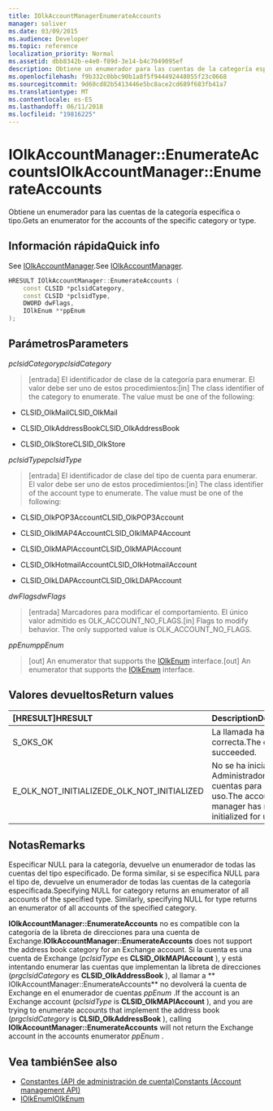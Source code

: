 ```yaml
---
title: IOlkAccountManagerEnumerateAccounts
manager: soliver
ms.date: 03/09/2015
ms.audience: Developer
ms.topic: reference
localization_priority: Normal
ms.assetid: dbb8342b-e4e0-f89d-3e14-b4c7049095ef
description: Obtiene un enumerador para las cuentas de la categoría específica o tipo.
ms.openlocfilehash: f9b332c0bbc90b1a8f5f944492448055f23c0668
ms.sourcegitcommit: 9d60cd82b5413446e5bc8ace2cd689f683fb41a7
ms.translationtype: MT
ms.contentlocale: es-ES
ms.lasthandoff: 06/11/2018
ms.locfileid: "19816225"
---
```

# <a name="iolkaccountmanagerenumerateaccounts"></a><span data-ttu-id="b8d95-103">IOlkAccountManager::EnumerateAccounts</span><span class="sxs-lookup"><span data-stu-id="b8d95-103">IOlkAccountManager::EnumerateAccounts</span></span>

<span data-ttu-id="b8d95-104">Obtiene un enumerador para las cuentas de la categoría específica o tipo.</span><span class="sxs-lookup"><span data-stu-id="b8d95-104">Gets an enumerator for the accounts of the specific category or type.</span></span>
  
## <a name="quick-info"></a><span data-ttu-id="b8d95-105">Información rápida</span><span class="sxs-lookup"><span data-stu-id="b8d95-105">Quick info</span></span>

<span data-ttu-id="b8d95-106">See [IOlkAccountManager](iolkaccountmanager.md).</span><span class="sxs-lookup"><span data-stu-id="b8d95-106">See [IOlkAccountManager](iolkaccountmanager.md).</span></span>
  
```cpp
HRESULT IOlkAccountManager::EnumerateAccounts (  
    const CLSID *pclsidCategory, 
    const CLSID *pclsidType, 
    DWORD dwFlags, 
    IOlkEnum **ppEnum 
);

```

## <a name="parameters"></a><span data-ttu-id="b8d95-107">Parámetros</span><span class="sxs-lookup"><span data-stu-id="b8d95-107">Parameters</span></span>

<span data-ttu-id="b8d95-108">_pclsidCategory_</span><span class="sxs-lookup"><span data-stu-id="b8d95-108">_pclsidCategory_</span></span>
  
> <span data-ttu-id="b8d95-p101">[entrada] El identificador de clase de la categoría para enumerar. El valor debe ser uno de estos procedimientos:</span><span class="sxs-lookup"><span data-stu-id="b8d95-p101">[in] The class identifier of the category to enumerate. The value must be one of the following:</span></span>
    
   - <span data-ttu-id="b8d95-111">CLSID_OlkMail</span><span class="sxs-lookup"><span data-stu-id="b8d95-111">CLSID_OlkMail</span></span> 
    
   -  <span data-ttu-id="b8d95-112">CLSID_OlkAddressBook</span><span class="sxs-lookup"><span data-stu-id="b8d95-112">CLSID_OlkAddressBook</span></span> 
    
   - <span data-ttu-id="b8d95-113">CLSID_OlkStore</span><span class="sxs-lookup"><span data-stu-id="b8d95-113">CLSID_OlkStore</span></span> 
    
<span data-ttu-id="b8d95-114">_pclsidType_</span><span class="sxs-lookup"><span data-stu-id="b8d95-114">_pclsidType_</span></span>
  
> <span data-ttu-id="b8d95-p102">[entrada] El identificador de clase del tipo de cuenta para enumerar. El valor debe ser uno de estos procedimientos:</span><span class="sxs-lookup"><span data-stu-id="b8d95-p102">[in] The class identifier of the account type to enumerate. The value must be one of the following:</span></span>
    
   - <span data-ttu-id="b8d95-117">CLSID_OlkPOP3Account</span><span class="sxs-lookup"><span data-stu-id="b8d95-117">CLSID_OlkPOP3Account</span></span>
    
   - <span data-ttu-id="b8d95-118">CLSID_OlkIMAP4Account</span><span class="sxs-lookup"><span data-stu-id="b8d95-118">CLSID_OlkIMAP4Account</span></span>
    
   - <span data-ttu-id="b8d95-119">CLSID_OlkMAPIAccount</span><span class="sxs-lookup"><span data-stu-id="b8d95-119">CLSID_OlkMAPIAccount</span></span>
    
   - <span data-ttu-id="b8d95-120">CLSID_OlkHotmailAccount</span><span class="sxs-lookup"><span data-stu-id="b8d95-120">CLSID_OlkHotmailAccount</span></span>
    
   - <span data-ttu-id="b8d95-121">CLSID_OlkLDAPAccount</span><span class="sxs-lookup"><span data-stu-id="b8d95-121">CLSID_OlkLDAPAccount</span></span>
    
<span data-ttu-id="b8d95-122">_dwFlags_</span><span class="sxs-lookup"><span data-stu-id="b8d95-122">_dwFlags_</span></span>
  
> <span data-ttu-id="b8d95-p103">[entrada] Marcadores para modificar el comportamiento. El único valor admitido es OLK_ACCOUNT_NO_FLAGS.</span><span class="sxs-lookup"><span data-stu-id="b8d95-p103">[in] Flags to modify behavior. The only supported value is OLK_ACCOUNT_NO_FLAGS.</span></span>
    
<span data-ttu-id="b8d95-125">_ppEnum_</span><span class="sxs-lookup"><span data-stu-id="b8d95-125">_ppEnum_</span></span>
  
> <span data-ttu-id="b8d95-126">[out] An enumerator that supports the [IOlkEnum](iolkenum.md) interface.</span><span class="sxs-lookup"><span data-stu-id="b8d95-126">[out] An enumerator that supports the [IOlkEnum](iolkenum.md) interface.</span></span> 
    
## <a name="return-values"></a><span data-ttu-id="b8d95-127">Valores devueltos</span><span class="sxs-lookup"><span data-stu-id="b8d95-127">Return values</span></span>

|<span data-ttu-id="b8d95-128">**[HRESULT]**</span><span class="sxs-lookup"><span data-stu-id="b8d95-128">**HRESULT**</span></span>|<span data-ttu-id="b8d95-129">**Description**</span><span class="sxs-lookup"><span data-stu-id="b8d95-129">**Description**</span></span>|
|:-----|:-----|
|<span data-ttu-id="b8d95-130">S_OK</span><span class="sxs-lookup"><span data-stu-id="b8d95-130">S_OK</span></span>  <br/> |<span data-ttu-id="b8d95-131">La llamada ha sido correcta.</span><span class="sxs-lookup"><span data-stu-id="b8d95-131">The call succeeded.</span></span>  <br/> |
|<span data-ttu-id="b8d95-132">E_OLK_NOT_INITIALIZED</span><span class="sxs-lookup"><span data-stu-id="b8d95-132">E_OLK_NOT_INITIALIZED</span></span>  <br/> |<span data-ttu-id="b8d95-133">No se ha inicializado el Administrador de cuentas para su uso.</span><span class="sxs-lookup"><span data-stu-id="b8d95-133">The account manager has not been initialized for use.</span></span>  <br/> |
   
## <a name="remarks"></a><span data-ttu-id="b8d95-134">Notas</span><span class="sxs-lookup"><span data-stu-id="b8d95-134">Remarks</span></span>

<span data-ttu-id="b8d95-p104">Especificar NULL para la categoría, devuelve un enumerador de todas las cuentas del tipo especificado. De forma similar, si se especifica NULL para el tipo de, devuelve un enumerador de todas las cuentas de la categoría especificada.</span><span class="sxs-lookup"><span data-stu-id="b8d95-p104">Specifying NULL for category returns an enumerator of all accounts of the specified type. Similarly, specifying NULL for type returns an enumerator of all accounts of the specified category.</span></span>
  
 <span data-ttu-id="b8d95-137">**IOlkAccountManager::EnumerateAccounts** no es compatible con la categoría de la libreta de direcciones para una cuenta de Exchange.</span><span class="sxs-lookup"><span data-stu-id="b8d95-137">**IOlkAccountManager::EnumerateAccounts** does not support the address book category for an Exchange account.</span></span> <span data-ttu-id="b8d95-138">Si la cuenta es una cuenta de Exchange (*pclsidType* es **CLSID_OlkMAPIAccount** ), y está intentando enumerar las cuentas que implementan la libreta de direcciones (*prgclsidCategory* es **CLSID_OlkAddressBook** ), al llamar a ** IOlkAccountManager::EnumerateAccounts** no devolverá la cuenta de Exchange en el enumerador de cuentas *ppEnum* .</span><span class="sxs-lookup"><span data-stu-id="b8d95-138">If the account is an Exchange account (*pclsidType*  is **CLSID_OlkMAPIAccount** ), and you are trying to enumerate accounts that implement the address book (*prgclsidCategory*  is **CLSID_OlkAddressBook** ), calling **IOlkAccountManager::EnumerateAccounts** will not return the Exchange account in the accounts enumerator  *ppEnum*  .</span></span> 
  
## <a name="see-also"></a><span data-ttu-id="b8d95-139">Vea también</span><span class="sxs-lookup"><span data-stu-id="b8d95-139">See also</span></span>

- [<span data-ttu-id="b8d95-140">Constantes (API de administración de cuenta)</span><span class="sxs-lookup"><span data-stu-id="b8d95-140">Constants (Account management API)</span></span>](constants-account-management-api.md)  
- [<span data-ttu-id="b8d95-141">IOlkEnum</span><span class="sxs-lookup"><span data-stu-id="b8d95-141">IOlkEnum</span></span>](iolkenum.md)

